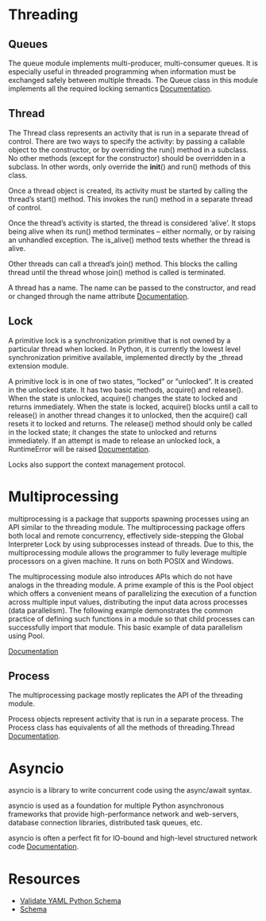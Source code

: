 # Threading

## Queues

The queue module implements multi-producer, multi-consumer queues. It is especially useful in threaded programming when information must be exchanged safely between multiple threads. The Queue class in this module implements all the required locking semantics [Documentation](https://docs.python.org/3/library/queue.html#queue.Queue).

## Thread

The Thread class represents an activity that is run in a separate thread of control. There are two ways to specify the activity: by passing a callable object to the constructor, or by overriding the run() method in a subclass. No other methods (except for the constructor) should be overridden in a subclass. In other words, only override the __init__() and run() methods of this class.

Once a thread object is created, its activity must be started by calling the thread’s start() method. This invokes the run() method in a separate thread of control.

Once the thread’s activity is started, the thread is considered ‘alive’. It stops being alive when its run() method terminates – either normally, or by raising an unhandled exception. The is_alive() method tests whether the thread is alive.

Other threads can call a thread’s join() method. This blocks the calling thread until the thread whose join() method is called is terminated.

A thread has a name. The name can be passed to the constructor, and read or changed through the name attribute [Documentation](https://docs.python.org/3/library/threading.html#thread-objects).

## Lock

A primitive lock is a synchronization primitive that is not owned by a particular thread when locked. In Python, it is currently the lowest level synchronization primitive available, implemented directly by the _thread extension module.

A primitive lock is in one of two states, “locked” or “unlocked”. It is created in the unlocked state. It has two basic methods, acquire() and release(). When the state is unlocked, acquire() changes the state to locked and returns immediately. When the state is locked, acquire() blocks until a call to release() in another thread changes it to unlocked, then the acquire() call resets it to locked and returns. The release() method should only be called in the locked state; it changes the state to unlocked and returns immediately. If an attempt is made to release an unlocked lock, a RuntimeError will be raised [Documentation](https://docs.python.org/3/library/threading.html#lock-objects).

Locks also support the context management protocol.


# Multiprocessing

multiprocessing is a package that supports spawning processes using an API similar to the threading module. The multiprocessing package offers both local and remote concurrency, effectively side-stepping the Global Interpreter Lock by using subprocesses instead of threads. Due to this, the multiprocessing module allows the programmer to fully leverage multiple processors on a given machine. It runs on both POSIX and Windows.

The multiprocessing module also introduces APIs which do not have analogs in the threading module. A prime example of this is the Pool object which offers a convenient means of parallelizing the execution of a function across multiple input values, distributing the input data across processes (data parallelism). The following example demonstrates the common practice of defining such functions in a module so that child processes can successfully import that module. This basic example of data parallelism using Pool.

[Documentation](https://docs.python.org/3/library/multiprocessing.html)


## Process

The multiprocessing package mostly replicates the API of the threading module.

Process objects represent activity that is run in a separate process. The Process class has equivalents of all the methods of threading.Thread [Documentation](https://docs.python.org/3/library/multiprocessing.html#process-and-exceptions).


# Asyncio

asyncio is a library to write concurrent code using the async/await syntax.

asyncio is used as a foundation for multiple Python asynchronous frameworks that provide high-performance network and web-servers, database connection libraries, distributed task queues, etc.

asyncio is often a perfect fit for IO-bound and high-level structured network code [Documentation](https://docs.python.org/es/3/library/asyncio.html).

# Resources

- [Validate YAML Python Schema](https://www.andrewvillazon.com/validate-yaml-python-schema/)
- [Schema](https://github.com/keleshev/schema)